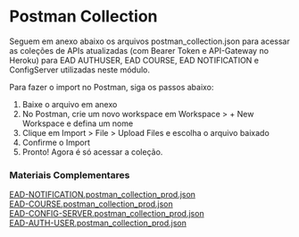 # Postman Collection
Seguem em anexo abaixo os arquivos postman_collection.json para acessar as coleções de APIs atualizadas (com Bearer Token e API-Gateway no Heroku) para EAD AUTHUSER, EAD COURSE, EAD NOTIFICATION e ConfigServer utilizadas neste módulo. 

Para fazer o import no Postman, siga os passos abaixo: 

1. Baixe o arquivo em anexo 
2. No Postman, crie um novo workspace em Workspace > + New Workspace e defina um nome 
3. Clique em Import > File > Upload Files e escolha o arquivo baixado 
4. Confirme o Import 
5. Pronto! Agora é só acessar a coleção.

### Materiais Complementares

[EAD-NOTIFICATION.postman_collection_prod.json](./EAD-NOTIFICATION.postman_collection_prod.json)  
[EAD-COURSE.postman_collection_prod.json](./EAD-COURSE.postman_collection_prod.json)  
[EAD-CONFIG-SERVER.postman_collection_prod.json](./EAD-CONFIG-SERVER.postman_collection_prod.json)  
[EAD-AUTH-USER.postman_collection_prod.json](./EAD-AUTH-USER.postman_collection_prod.json)  